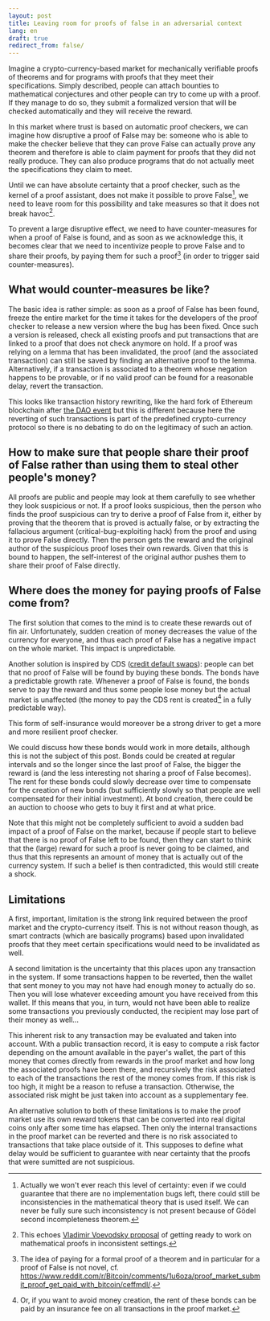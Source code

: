 ```yaml
---
layout: post
title: Leaving room for proofs of false in an adversarial context
lang: en
draft: true
redirect_from: false/
---
```


Imagine a crypto-currency-based market for mechanically verifiable proofs
of theorems and for programs with proofs that they meet their specifications.
Simply described, people can attach bounties to mathematical conjectures and
other people can try to come up with a proof. If they manage to do so, they
submit a formalized version that will be checked automatically and they will
receive the reward.

In this market where trust is based on automatic proof checkers, we can
imagine how disruptive a proof of False may be: someone who is able to
make the checker believe that they can prove False can actually
prove any theorem and therefore is able to claim payment for proofs
that they did not really produce. They can also produce programs that
do not actually meet the specifications they claim to meet.

Until we can have absolute certainty that a proof checker, such as the
kernel of a proof assistant, does not make it possible to prove False[^1],
we need to leave room for this possibility and take measures so that it does
not break havoc[^2].

[^1]: Actually we won't ever reach this level of certainty: even if we could guarantee that there are no implementation bugs left, there could still be inconsistencies in the mathematical theory that is used itself. We can never be fully sure such inconsistency is not present because of Gödel second incompleteness theorem.

[^2]: This echoes [Vladimir Voevodsky proposal](https://www.youtube.com/watch?v=O45LaFsaqMA) of getting ready to work on mathematical proofs in inconsistent settings.

To prevent a large disruptive effect, we need to have counter-measures for
when a proof of False is found, and as soon as we acknowledge this, it becomes
clear that we need to incentivize people to prove False and to share their
proofs, by paying them for such a proof[^3] (in order to trigger said
counter-measures).

[^3]: The idea of paying for a formal proof of a theorem and in particular for a proof of False is not novel, cf. <https://www.reddit.com/r/Bitcoin/comments/1u6oza/proof_market_submit_proof_get_paid_with_bitcoin/ceffmdl/>.

## What would counter-measures be like? ##

The basic idea is rather simple: as soon as a proof of False has been found,
freeze the entire market for the time it takes for the developers of the proof
checker to release a new version where the bug has been fixed. Once such a
version is released, check all existing proofs and put transactions that are
linked to a proof that does not check anymore on hold. If a proof was relying
on a lemma that has been invalidated, the proof (and the associated
transaction) can still be saved by finding an alternative proof to the lemma.
Alternatively, if a transaction is associated to a theorem whose negation
happens to be provable, or if no valid proof can be found for a reasonable
delay, revert the transaction.

This looks like transaction history rewriting, like the hard fork of Ethereum
blockchain after
[the DAO event](https://en.wikipedia.org/wiki/Ethereum#The_DAO_event) but this
is different because here the reverting of such transactions is part of the
predefined crypto-currency protocol so there is no debating to do on the
legitimacy of such an action.

## How to make sure that people share their proof of False rather than using them to steal other people's money? ##

All proofs are public and people may look at them carefully to see whether
they look suspicious or not. If a proof looks suspicious, then the person who
finds the proof suspicious can try to derive a proof of False from it, either
by proving that the theorem that is proved is actually false, or by extracting
the fallacious argument (critical-bug-exploiting hack) from the proof and
using it to prove False directly. Then the person gets the reward and the
original author of the suspicious proof loses their own rewards. Given that
this is bound to happen, the self-interest of the original author pushes them
to share their proof of False directly.

## Where does the money for paying proofs of False come from? ##

The first solution that comes to the mind is to create these rewards out of
fin air. Unfortunately, sudden creation of money decreases the value of the
currency for everyone, and thus each proof of False has a negative impact on
the whole market. This impact is unpredictable.

Another solution is inspired by CDS
([credit default swaps](https://en.wikipedia.org/wiki/Credit_default_swap)):
people can bet that no proof of False will be found by buying these bonds.
The bonds have a predictable growth rate. Whenever a proof of False is found,
the bonds serve to pay the reward and thus some people lose money but the
actual market is unaffected (the money to pay the CDS rent is created[^4] in a
fully predictable way).

[^4]: Or, if you want to avoid money creation, the rent of these bonds can be paid by an insurance fee on all transactions in the proof market.

This form of self-insurance would moreover be a strong driver to get a more
and more resilient proof checker.

We could discuss how these bonds would work in more details, although this
is not the subject of this post. Bonds could be created at regular intervals
and so the longer since the last proof of False, the bigger the reward is
(and the less interesting not sharing a proof of False becomes). The rent
for these bonds could slowly decrease over time to compensate for the
creation of new bonds (but sufficiently slowly so that people are well
compensated for their initial investment). At bond creation, there could be
an auction to choose who gets to buy it first and at what price.

Note that this might not be completely sufficient to avoid a sudden bad
impact of a proof of False on the market, because if people start to believe
that there is no proof of False left to be found, then they can start to
think that the (large) reward for such a proof is never going to be
claimed, and thus that this represents an amount of money that is actually
out of the currency system. If such a belief is then contradicted, this
would still create a shock.

## Limitations ##

A first, important, limitation is the strong link required between the proof
market and the crypto-currency itself. This is not without reason though, as
smart contracts (which are basically programs) based upon invalidated proofs
that they meet certain specifications would need to be invalidated as well.

A second limitation is the uncertainty that this places upon any transaction
in the system. If some transactions happen to be reverted, then the wallet
that sent money to you may not have had enough money to actually do so. Then
you will lose whatever exceeding amount you have received from this wallet.
If this means that you, in turn, would not have been able to realize some
transactions you previously conducted, the recipient may lose part of their
money as well...

This inherent risk to any transaction may be evaluated and taken into account.
With a public transaction record, it is easy to compute a risk factor
depending on the amount available in the payer's wallet, the part of this
money that comes directly from rewards in the proof market and how long the
associated proofs have been there, and recursively the risk associated to each
of the transactions the rest of the money comes from. If this risk is too
high, it might be a reason to refuse a transaction. Otherwise, the associated
risk might be just taken into account as a supplementary fee.

An alternative solution to both of these limitations is to make the proof
market use its own reward tokens that can be converted into real digital coins
only after some time has elapsed. Then only the internal transactions in the
proof market can be reverted and there is no risk associated to transactions
that take place outside of it. This supposes to define what delay would be
sufficient to guarantee with near certainty that the proofs that were sumitted
are not suspicious.
